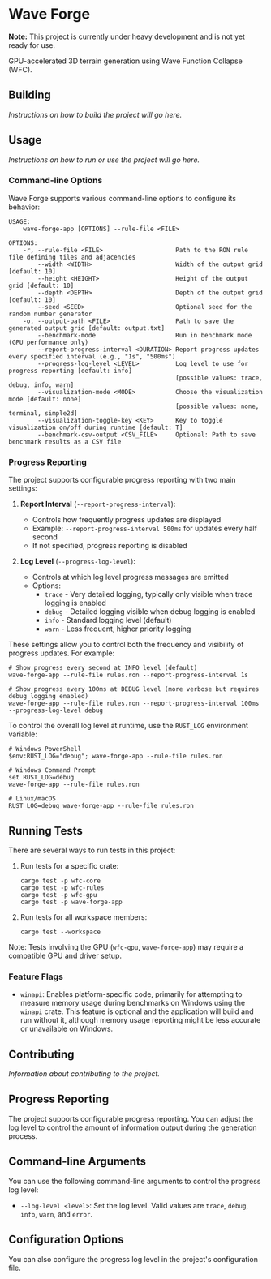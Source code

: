 # Wave Forge

**Note:** This project is currently under heavy development and is not yet ready for use.

GPU-accelerated 3D terrain generation using Wave Function Collapse (WFC).

## Building

_Instructions on how to build the project will go here._

## Usage

_Instructions on how to run or use the project will go here._

### Command-line Options

Wave Forge supports various command-line options to configure its behavior:

```
USAGE:
    wave-forge-app [OPTIONS] --rule-file <FILE>

OPTIONS:
    -r, --rule-file <FILE>                    Path to the RON rule file defining tiles and adjacencies
        --width <WIDTH>                       Width of the output grid [default: 10]
        --height <HEIGHT>                     Height of the output grid [default: 10]
        --depth <DEPTH>                       Depth of the output grid [default: 10]
        --seed <SEED>                         Optional seed for the random number generator
    -o, --output-path <FILE>                  Path to save the generated output grid [default: output.txt]
        --benchmark-mode                      Run in benchmark mode (GPU performance only)
        --report-progress-interval <DURATION> Report progress updates every specified interval (e.g., "1s", "500ms")
        --progress-log-level <LEVEL>          Log level to use for progress reporting [default: info]
                                              [possible values: trace, debug, info, warn]
        --visualization-mode <MODE>           Choose the visualization mode [default: none]
                                              [possible values: none, terminal, simple2d]
        --visualization-toggle-key <KEY>      Key to toggle visualization on/off during runtime [default: T]
        --benchmark-csv-output <CSV_FILE>     Optional: Path to save benchmark results as a CSV file
```

### Progress Reporting

The project supports configurable progress reporting with two main settings:

1. **Report Interval** (`--report-progress-interval`):

   - Controls how frequently progress updates are displayed
   - Example: `--report-progress-interval 500ms` for updates every half second
   - If not specified, progress reporting is disabled

2. **Log Level** (`--progress-log-level`):
   - Controls at which log level progress messages are emitted
   - Options:
     - `trace` - Very detailed logging, typically only visible when trace logging is enabled
     - `debug` - Detailed logging visible when debug logging is enabled
     - `info` - Standard logging level (default)
     - `warn` - Less frequent, higher priority logging

These settings allow you to control both the frequency and visibility of progress updates. For example:

```
# Show progress every second at INFO level (default)
wave-forge-app --rule-file rules.ron --report-progress-interval 1s

# Show progress every 100ms at DEBUG level (more verbose but requires debug logging enabled)
wave-forge-app --rule-file rules.ron --report-progress-interval 100ms --progress-log-level debug
```

To control the overall log level at runtime, use the `RUST_LOG` environment variable:

```
# Windows PowerShell
$env:RUST_LOG="debug"; wave-forge-app --rule-file rules.ron

# Windows Command Prompt
set RUST_LOG=debug
wave-forge-app --rule-file rules.ron

# Linux/macOS
RUST_LOG=debug wave-forge-app --rule-file rules.ron
```

## Running Tests

There are several ways to run tests in this project:

1. Run tests for a specific crate:

   ```
   cargo test -p wfc-core
   cargo test -p wfc-rules
   cargo test -p wfc-gpu
   cargo test -p wave-forge-app
   ```

2. Run tests for all workspace members:

   ```
   cargo test --workspace
   ```

Note: Tests involving the GPU (`wfc-gpu`, `wave-forge-app`) may require a compatible GPU and driver setup.

### Feature Flags

- `winapi`: Enables platform-specific code, primarily for attempting to measure memory usage during benchmarks on Windows using the `winapi` crate. This feature is optional and the application will build and run without it, although memory usage reporting might be less accurate or unavailable on Windows.

## Contributing

_Information about contributing to the project._

## Progress Reporting

The project supports configurable progress reporting. You can adjust the log level to control the amount of information output during the generation process.

## Command-line Arguments

You can use the following command-line arguments to control the progress log level:

- `--log-level <level>`: Set the log level. Valid values are `trace`, `debug`, `info`, `warn`, and `error`.

## Configuration Options

You can also configure the progress log level in the project's configuration file.

